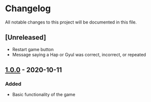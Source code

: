 # Changelog
All notable changes to this project will be documented in this file.

## [Unreleased]
- Restart game button
- Message saying a Hap or Gyul was correct, incorrect, or repeated

## [1.0.0] - 2020-10-11
### Added
- Basic functionality of the game

[1.0.0]: https://github.com/stark44/gyul-hap/releases/tag/v1.0.0